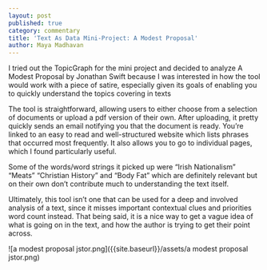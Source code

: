 ```yaml
---
layout: post
published: true
category: commentary
title: 'Text As Data Mini-Project: A Modest Proposal'
author: Maya Madhavan
---
```

I tried out the TopicGraph for the mini project and decided to analyze A Modest Proposal by Jonathan Swift because I was interested in how the tool would work with a piece of satire, especially given its goals of enabling you to quickly understand the topics covering in texts

The tool is straightforward, allowing users to either choose from a selection of documents or upload a pdf version of their own. After uploading, it pretty quickly sends an email notifying you that the document is ready. You’re linked to an easy to read and well-structured website which lists phrases that occurred most frequently. It also allows you to go to individual pages, which I found particularly useful.

Some of the words/word strings it picked up were “Irish Nationalism” “Meats” “Christian History” and “Body Fat” which are definitely relevant but on their own don’t contribute much to understanding the text itself.

Ultimately, this tool isn’t one that can be used for a deep and involved analysis of a text, since it misses important contextual clues and priorities word count instead. That being said, it is a nice way to get a vague idea of what is going on in the text, and how the author is trying to get their point across.


![a modest proposal jstor.png]({{site.baseurl}}/assets/a modest proposal jstor.png)
